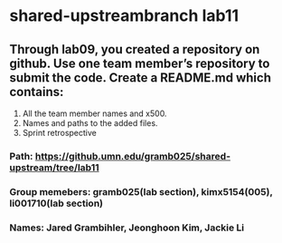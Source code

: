 # shared-upstreambranch lab11
## Through lab09, you created a repository on github. Use one team member’s repository to submit the code. Create a README.md which contains:
1. All the team member names and x500.
2. Names and paths to the added files.
3. Sprint retrospective

### Path: https://github.umn.edu/gramb025/shared-upstream/tree/lab11

### Group memebers: gramb025(lab section), kimx5154(005), li001710(lab section)
### Names: Jared Grambihler, Jeonghoon Kim, Jackie Li
# 
